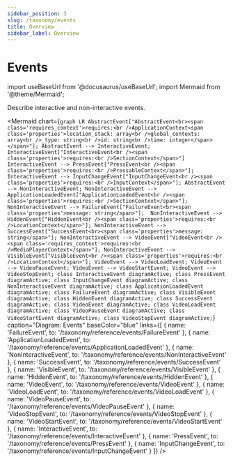```yaml
---
sidebar_position: 3
slug: /taxonomy/events
title: Overview
sidebar_label: Overview
---
```


# Events

import useBaseUrl from '@docusaurus/useBaseUrl';
import Mermaid from '@theme/Mermaid';

Describe interactive and non-interactive events.

<Mermaid chart={`
	graph LR
        AbstractEvent["AbstractEvent<br><span class='requires_context'>requires:<br />ApplicationContext<span class='properties'>location_stack: array<br />global_contexts: array<br />_type: string<br />id: string<br />time: integer</span></span>"];
        AbstractEvent --> InteractiveEvent;
        InteractiveEvent["InteractiveEvent<br /><span class='properties'>requires:<br />SectionContext</span>"]
        InteractiveEvent --> PressEvent["PressEvent<br /><span class='properties'>requires:<br />PressableContext</span>"];
        InteractiveEvent --> InputChangeEvent["InputChangeEvent<br /><span class='properties'>requires:<br />InputContext</span>"];
        AbstractEvent --> NonInteractiveEvent;
        NonInteractiveEvent --> ApplicationLoadedEvent["ApplicationLoadedEvent<br /><span class='properties'>requires:<br />SectionContext</span>"];
        NonInteractiveEvent --> FailureEvent["FailureEvent<br><span class='properties'>message: string</span>"]; 
        NonInteractiveEvent --> HiddenEvent["HiddenEvent<br /><span class='properties'>requires:<br />LocationContext</span>"];
        NonInteractiveEvent --> SuccessEvent["SuccessEvent<br><span class='properties'>message: string</span>"];
        NonInteractiveEvent --> VideoEvent["VideoEvent<br /><span class='requires_context'>requires:<br />MediaPlayerContext</span>"];
        NonInteractiveEvent --> VisibleEvent["VisibleEvent<br /><span class='properties'>requires:<br />LocationContext</span>"];
        VideoEvent --> VideoLoadEvent;
        VideoEvent --> VideoPauseEvent;
        VideoEvent --> VideoStartEvent;
        VideoEvent --> VideoStopEvent;
    class InteractiveEvent diagramActive;
    class PressEvent diagramActive;
    class InputChangeEvent diagramActive;
    class NonInteractiveEvent diagramActive;
    class ApplicationLoadedEvent diagramActive;
    class FailureEvent diagramActive;
    class VisibleEvent diagramActive;
    class HiddenEvent diagramActive;
    class SuccessEvent diagramActive;
    class VideoEvent diagramActive;
    class VideoLoadEvent diagramActive;
    class VideoPauseEvent diagramActive;
    class VideoStartEvent diagramActive;
    class VideoStopEvent diagramActive;
`} 
  caption="Diagram: Events" 
  baseColor="blue" 
  links={[
    { name: 'FailureEvent', to: '/taxonomy/reference/events/FailureEvent' },
    { name: 'ApplicationLoadedEvent', to: '/taxonomy/reference/events/ApplicationLoadedEvent' },
    { name: 'NonInteractiveEvent', to: '/taxonomy/reference/events/NonInteractiveEvent' },
    { name: 'SuccessEvent', to: '/taxonomy/reference/events/SuccessEvent' },
    { name: 'VisibleEvent', to: '/taxonomy/reference/events/VisibleEvent' },
    { name: 'HiddenEvent', to: '/taxonomy/reference/events/HiddenEvent' },
    { name: 'VideoEvent', to: '/taxonomy/reference/events/VideoEvent' },
    { name: 'VideoLoadEvent', to: '/taxonomy/reference/events/VideoLoadEvent' },
    { name: 'VideoPauseEvent', to: '/taxonomy/reference/events/VideoPauseEvent' },
    { name: 'VideoStopEvent', to: '/taxonomy/reference/events/VideoStopEvent' },
    { name: 'VideoStartEvent', to: '/taxonomy/reference/events/VideoStartEvent' },
    { name: 'InteractiveEvent', to: '/taxonomy/reference/events/InteractiveEvent' },
    { name: 'PressEvent', to: '/taxonomy/reference/events/PressEvent' },
    { name: 'InputChangeEvent', to: '/taxonomy/reference/events/InputChangeEvent' }
  ]}
/>
